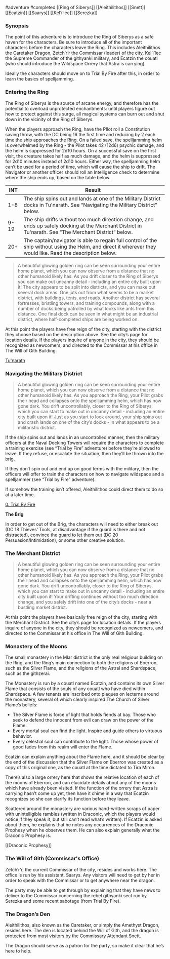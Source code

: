 #adventure #completed  [[Ring of Siberys]] [[Aleithilithos]] [[Snett]] [[Ecatzin]] [[Saarys]] [[Kel’i’lec]] [[Serezka]]

### Synopsis

The point of this adventure is to introduce the Ring of Siberys as a safe haven for the characters. Be sure to introduce all of the important characters before the characters leave the Ring. This includes Aleithilithos the Caretaker Dragon, Zetch’r’r the Commissar (leader) of the city, Kel’i’lec the Supreme Commander of the githyanki military, and Ecatzin the couatl (who should introduce the Wildspace Orrery that Astra is carrying).

Ideally the characters should move on to Trial By Fire after this, in order to learn the basics of spelljamming.

### Entering the Ring

The Ring of Siberys is the source of arcane energy, and therefore has the potential to overload unprotected enchantments: until players figure out how to protect against this surge, all magical systems can burn out and shut down in the vicinity of the Ring of Siberys.

When the players approach the Ring, have the PIlot roll a Constitution saving throw, with the DC being 16 the first time and reducing by 2 each time the ship approaches the Ring. On a failed save, the spelljamming helm is overwhelmed by the Ring - the Pilot takes 42 (12d6) psychic damage, and the helm is suppressed for 2d10 hours. On a successful save on the first visit, the creature takes half as much damage, and the helm is suppressed for 2d10 minutes instead of 2d10 hours. Either way, the spelljamming helm can’t be used for a period of time, which will cause the ship to drift. The Navigator or another officer should roll an Intelligence check to determine where the ship ends up, based on the table below.

| INT | Result |
| --- | --- |
| 1-8 | The ship spins out and lands at one of the Military District docks in Tu'narath. See “Navigating the Military District” below. |
| 9-19 | The ship drifts without too much direction change, and ends up safely docking at the Merchant District in Tu'narath. See “The Merchant District” below. |
| 20+ | The captain/navigator is able to regain full control of the ship without using the Helm, and direct it wherever they would like. Read the description below. |

> A beautiful glowing golden ring can be seen surrounding your entire home planet, which you can now observe from a distance that no other humanoid likely has. As you drift closer to the Ring of Siberys you can make out uncanny detail - including an entire city built upon it! The city appears to be split into districts, and you can make out several dock areas. One juts out from what seems to be a market district, with buildings, tents, and roads. Another district has several fortresses, bristling towers, and training compounds, along with a number of docks being patrolled by what looks like ants from this distance. One final dock can be seen in what might be an industrial district, where half-completed ships are being worked on.

At this point the players have free reign of the city, starting with the district they choose based on the description above. See the city’s page for location details. If the players inquire of anyone in the city, they should be recognized as newcomers, and directed to the Commissar at his office in The Will of Gith Building.

[Tu'narath](../locations/Tu'narath)

### Navigating the Military District

> A beautiful glowing golden ring can be seen surrounding your entire home planet, which you can now observe from a distance that no other humanoid likely has. As you approach the Ring, your Pilot grabs their head and collapses onto the spelljamming helm, which has now gone dark. You drift uncontrollably, closer to the Ring of Siberys, which you can start to make out in uncanny detail - including an entire city built upon it! Just as you start to look around, your ship spins out and crash lands on one of the city’s docks - in what appears to be a militaristic district.

If the ship spins out and lands in an uncontrolled manner, then the military officers at the Naval Docking Towers will require the characters to complete a training exercise (see “Trial by Fire” adventure) before they’re allowed to leave. If they refuse, or escalate the situation, then they’ll be thrown into the brig.

If they don’t spin out and end up on good terms with the military, then the officers will offer to train the characters on how to navigate wildspace and a spelljammer (see “Trial by Fire” adventure).

If somehow the training isn’t offered, Aleithilithos could direct them to do so at a later time.

[0. Trial By Fire](0.%20Trial%20By%20Fire)

**The Brig**

In order to get out of the Brig, the characters will need to either break out (DC 18 Thieves’ Tools, at disadvantage if the guard is there and not distracted), convince the guard to let them out (DC 20 Persuasion/Intimidation), or some other creative solution.

### The Merchant District

> A beautiful glowing golden ring can be seen surrounding your entire home planet, which you can now observe from a distance that no other humanoid likely has. As you approach the Ring, your Pilot grabs their head and collapses onto the spelljamming helm, which has now gone dark. You drift uncontrollably, closer to the Ring of Siberys, which you can start to make out in uncanny detail - including an entire city built upon it! Your drifting continues without too much direction change, and you safely drift into one of the city’s docks - near a bustling market district.

At this point the players have basically free reign of the city, starting with the Merchant District. See the city’s page for location details. If the players inquire of anyone in the city, they should be recognized as newcomers, and directed to the Commissar at his office in The Will of Gith Building.

### Monastery of the Moons

The small monastery in the Mlar district is the only real religious building on the Ring, and the Ring’s main connection to both the religions of Eberron, such as the Silver Flame, and the religions of the Astral and Shardspace, such as the githzerai.

The Monastery is run by a couatl named Ecatzin, and contains its own Silver Flame that consists of the souls of any couatl who have died within Shardspace. A few tenants are inscribed onto plaques on lecterns around the monastery, several of which clearly inspired The Church of Silver Flame’s beliefs:
* The Silver Flame is force of light that holds fiends at bay. Those who seek to defend the innocent from evil can draw on the power of the Flame.
* Every mortal soul can find the light. Inspire and guide others to virtuous behavior.
* Every celestial soul can contribute to the light. Those whose power of good fades from this realm will enter the Flame.

Ecatzin can explain anything about the Flame here, and it should be clear by the end of the discussion that the Silver Flame on Eberron was created as a copy of this original one, as the couatl at the time dictated to Tira Miron.

There’s also a large orrery here that shows the relative location of each of the moons of Eberron, and can elucidate details about any of the moons which have already been visited. If the function of the orrery that Astra is carrying hasn’t come up yet, then have it chime in a way that Ecatzin recognizes so she can clarify its function before they leave.

Scattered around the monastery are various hand-written scraps of paper with unintelligible rambles (written in Draconic, which the players would notice if they speak it, but still can’t read what’s written). If Ecatzin is asked about them, he explains that he notes any occurrences of the Draconic Prophesy when he observes them. He can also explain generally what the Draconic Prophesy is.

[[Draconic Prophesy]]

### The Will of Gith (Commissar's Office)

Zetch’r’r, the current Commissar of the city, resides and works here. The office is run by his assistant, Saarys. Any visitors will need to get by her in order to speak with the Commissar or to get anywhere near the dragon.

The party may be able to get through by explaining that they have news to deliver to the Commissar concerning the rebel githyanki sect run by Serezka and some recent sabotage (from Trial By Fire).

### The Dragon’s Den

Aleithilithos, also known as the Caretaker, or simply the Amethyst Dragon, resides here. The den is located behind the Will of Gith, and the dragon is protected from most visitors by the Commissary Attendant Snett.

The Dragon should serve as a patron for the party, so make it clear that he’s here to help.